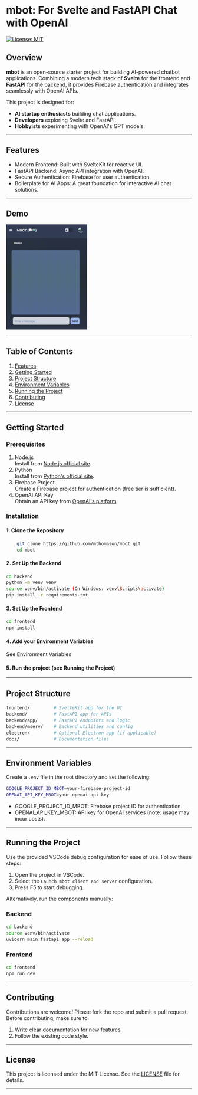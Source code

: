 # mbot: For Svelte and FastAPI Chat with OpenAI

[![License: MIT](https://img.shields.io/badge/License-MIT-blue.svg)](LICENSE)

## Overview

**mbot** is an open-source starter project for building AI-powered chatbot applications. Combining a modern tech stack of **Svelte** for the frontend and **FastAPI** for the backend, it provides Firebase authentication and integrates seamlessly with OpenAI APIs.

This project is designed for:

- **AI startup enthusiasts** building chat applications.
- **Developers** exploring Svelte and FastAPI.
- **Hobbyists** experimenting with OpenAI's GPT models.

---

## Features

- Modern Frontend: Built with SvelteKit for reactive UI.  
- FastAPI Backend: Async API integration with OpenAI.  
- Secure Authentication: Firebase for user authentication.  
- Boilerplate for AI Apps: A great foundation for interactive AI chat solutions.  

---

## Demo

<img src="docs/mbot-demo.gif" alt="mbot Demo" width="220">

---

## Table of Contents

1. [Features](#features)  
2. [Getting Started](#getting-started)  
3. [Project Structure](#project-structure)  
4. [Environment Variables](#environment-variables)  
5. [Running the Project](#running-the-project)  
6. [Contributing](#contributing)  
7. [License](#license)  

---

## Getting Started

### Prerequisites

1. Node.js  
    Install from [Node.js official site](https://nodejs.org).
2. Python  
    Install from [Python's official site](https://www.python.org).
3. Firebase Project  
    Create a Firebase project for authentication (free tier is sufficient).
4. OpenAI API Key  
    Obtain an API key from [OpenAI's platform](https://platform.openai.com).

### Installation

#### 1. Clone the Repository

```bash
    git clone https://github.com/mthomason/mbot.git  
    cd mbot  
```

#### 2. Set Up the Backend

```bash
cd backend  
python -m venv venv  
source venv/bin/activate (On Windows: venv\Scripts\activate)  
pip install -r requirements.txt  
```

#### 3. Set Up the Frontend

```bash
cd frontend
npm install
```

#### 4. Add your Environment Variables

See Environment Variables

#### 5. Run the project (see Running the Project)

---

## Project Structure

```bash
frontend/         # SvelteKit app for the UI
backend/          # FastAPI app for APIs
backend/app/      # FastAPI endpoints and logic
backend/mserv/    # Backend utilities and config
electron/         # Optional Electron app (if applicable)
docs/             # Documentation files
```

---

## Environment Variables

Create a `.env` file in the root directory and set the following:  

```bash
GOOGLE_PROJECT_ID_MBOT=your-firebase-project-id  
OPENAI_API_KEY_MBOT=your-openai-api-key  
```

- GOOGLE_PROJECT_ID_MBOT: Firebase project ID for authentication.  
- OPENAI_API_KEY_MBOT: API key for OpenAI services (note: usage may incur costs).  

---

## Running the Project

Use the provided VSCode debug configuration for ease of use. Follow these steps:  

1. Open the project in VSCode.  
2. Select the `Launch mbot client and server` configuration.  
3. Press F5 to start debugging.  

Alternatively, run the components manually:  

### Backend

```bash
cd backend
source venv/bin/activate
uvicorn main:fastapi_app --reload
```

### Frontend

```bash
cd frontend
npm run dev
```

---

## Contributing

Contributions are welcome! Please fork the repo and submit a pull request. Before contributing, make sure to:  

1. Write clear documentation for new features.  
2. Follow the existing code style.  

---

## License

This project is licensed under the MIT License. See the [LICENSE](LICENSE) file for details.

---

